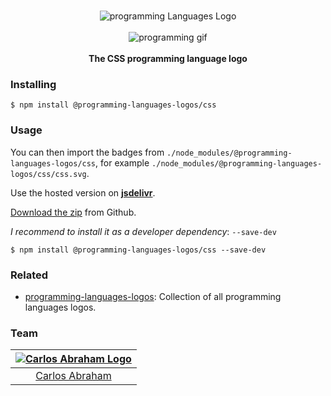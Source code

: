 <p align="center">
    <br>
    <img src="https://cdn.jsdelivr.net/npm/@programming-languages-logos/css@0.0.0/css_256x256.png" alt="programming Languages Logo">
    <br>
    <br>
    <img src="https://cdn.abranhe.com/projects/porgramming-languages-logos/logo.svg" alt="programming gif">
    <br>
    <br>
    <b>The CSS programming language logo</b>
</p>

### Installing

```
$ npm install @programming-languages-logos/css
```

### Usage

You can then import the badges from `./node_modules/@programming-languages-logos/css`, for example `./node_modules/@programming-languages-logos/css/css.svg`.

 Use the hosted version on
 [**jsdelivr**](https://www.jsdelivr.com/package/npm/@programming-languages-logos/css).

[Download the zip](https://github.com/abranhe/programming-languages-logos/releases/latest) from Github.


*I recommend to install it as a developer dependency*:  `--save-dev`

```
$ npm install @programming-languages-logos/css --save-dev
```

### Related

- [programming-languages-logos][all]: Collection of all programming languages logos.

### Team

|[![Carlos Abraham Logo][abranhe-img]][abranhe]|
| :-: |
| [Carlos Abraham][abranhe] |

<!------------- Some links ----------------->
[abranhe]: https://github.com/abranhe
[abranhe-img]: https://avatars3.githubusercontent.com/u/21347264?s=50
[all]: https://github.com/abranhe/programming-languages-logos
